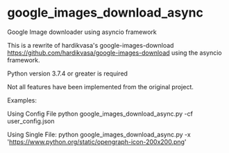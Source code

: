 # google_images_download_async
Google Image downloader using asyncio framework

This is a rewrite of hardikvasa's google-images-download https://github.com/hardikvasa/google-images-download using the asyncio framework.

Python version 3.7.4 or greater is required

Not all features have been implemented from the original project.

Examples:

Using Config File
python google_images_download_async.py -cf user_config.json

Using Single File:
python google_images_download_async.py -x 'https://www.python.org/static/opengraph-icon-200x200.png'
